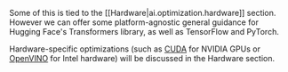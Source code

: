 
Some of this is tied to the [[Hardware|ai.optimization.hardware]] section. However we can offer some platform-agnostic general guidance for Hugging Face's Transformers library, as well as TensorFlow and PyTorch. 

Hardware-specific optimizations (such as [CUDA](https://developer.nvidia.com/cuda-toolkit) for NVIDIA GPUs or [OpenVINO](https://docs.openvino.ai/latest/index.html) for Intel hardware) will be discussed in the Hardware section.

